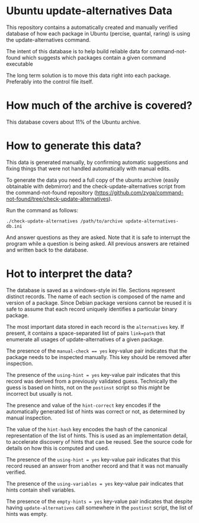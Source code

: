 Ubuntu update-alternatives Data
===============================

This repository contains a automatically created and manually verified database
of how each package in Ubuntu (percise, quantal, raring) is using the
update-alternatives command.

The intent of this database is to help build reliable data for
command-not-found which suggests which packages contain a given command
executable

The long term solution is to move this data right into each package. Preferably
into the control file itself.

How much of the archive is covered?
===================================

This database covers about 11% of the Ubuntu archive.

How to generate this data?
==========================

This data is generated manually, by confirming automatic suggestions and fixing
things that were not handled automatically with manual edits.

To generate the data you need a full copy of the ubuntu archive (easily
obtainable with debmirror) and the check-update-alternatives script from the
command-not-found repository
(https://github.com/zyga/command-not-found/tree/check-update-alternatives).

Run the command as follows:

    ./check-update-alternatives /path/to/archive update-alternatives-db.ini

And answer questions as they are asked. Note that it is safe to interrupt the
program while a question is being asked. All previous answers are retained
and written back to the database.

Hot to interpret the data?
==========================

The database is saved as a windows-style ini file. Sections represent distinct
records. The name of each section is composed of the name and version of a
package. Since Debian package versions cannot be reused it is safe to assume
that each record uniquely identifies a particular binary package.

The most important data stored in each record is the ``alternatives`` key. If
present, it contains a space-separated list of pairs ``link=path`` that
enumerate all usages of update-alternatives of a given package.

The presence of the ``manual-check == yes`` key-value pair indicates that the
package needs to be inspected manually. This key should be removed after
inspection.

The presence of the ``using-hint = yes`` key-value pair indicates that this
record was derived from a previously validated guess. Technically the guess is
based on hints, not on the ``postinst`` script so this _might_ be incorrect but
usually is not. 

The presence and value of the ``hint-correct`` key encodes if the automatically
generated list of hints was correct or not, as determined by manual inspection.

The value of the ``hint-hash`` key encodes the hash of the canonical
representation of the list of hints. This is used as an implementation detail,
to accelerate discovery of hints that can be reused. See the source code for
details on how this is computed and used. 

The presence of the ``using-hint = yes`` key-value pair indicates that this
record reused an answer from another record and that it was not manually
verified.

The presence of the ``using-variables = yes`` key-value pair indicates that
hints contain shell variables.

The presence of the ``empty-hints = yes`` key-value pair indicates that despite
having ``update-alternatives`` call somewhere in the ``postinst`` script, the
list of hints was empty.
